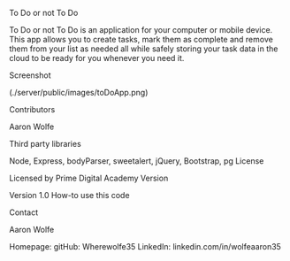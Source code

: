 To Do or not To Do

To Do or not To Do is an application for your computer or mobile device. This app allows you to create tasks, mark them as complete and remove them from your list as needed all while safely storing your task data in the cloud to be ready for you whenever you need it. 

Screenshot

(./server/public/images/toDoApp.png)

Contributors

Aaron Wolfe

Third party libraries

Node, Express, bodyParser, sweetalert, jQuery, Bootstrap, pg
License

Licensed by Prime Digital Academy
Version

Version 1.0
How-to use this code


Contact

Aaron Wolfe

Homepage:
gitHub: Wherewolfe35
LinkedIn: linkedin.com/in/wolfeaaron35
